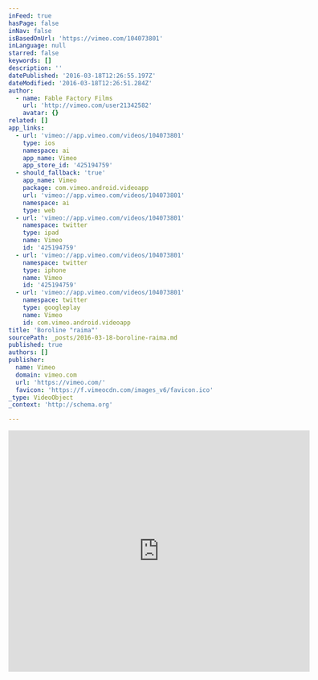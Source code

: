 ```yaml
---
inFeed: true
hasPage: false
inNav: false
isBasedOnUrl: 'https://vimeo.com/104073801'
inLanguage: null
starred: false
keywords: []
description: ''
datePublished: '2016-03-18T12:26:55.197Z'
dateModified: '2016-03-18T12:26:51.284Z'
author:
  - name: Fable Factory Films
    url: 'http://vimeo.com/user21342582'
    avatar: {}
related: []
app_links:
  - url: 'vimeo://app.vimeo.com/videos/104073801'
    type: ios
    namespace: ai
    app_name: Vimeo
    app_store_id: '425194759'
  - should_fallback: 'true'
    app_name: Vimeo
    package: com.vimeo.android.videoapp
    url: 'vimeo://app.vimeo.com/videos/104073801'
    namespace: ai
    type: web
  - url: 'vimeo://app.vimeo.com/videos/104073801'
    namespace: twitter
    type: ipad
    name: Vimeo
    id: '425194759'
  - url: 'vimeo://app.vimeo.com/videos/104073801'
    namespace: twitter
    type: iphone
    name: Vimeo
    id: '425194759'
  - url: 'vimeo://app.vimeo.com/videos/104073801'
    namespace: twitter
    type: googleplay
    name: Vimeo
    id: com.vimeo.android.videoapp
title: 'Boroline "raima"'
sourcePath: _posts/2016-03-18-boroline-raima.md
published: true
authors: []
publisher:
  name: Vimeo
  domain: vimeo.com
  url: 'https://vimeo.com/'
  favicon: 'https://f.vimeocdn.com/images_v6/favicon.ico'
_type: VideoObject
_context: 'http://schema.org'

---
```

<iframe src="https://cdn.embedly.com/widgets/media.html?src=https%3A%2F%2Fplayer.vimeo.com%2Fvideo%2F104073801&amp;url=https%3A%2F%2Fvimeo.com%2F104073801&amp;image=http%3A%2F%2Fi.vimeocdn.com%2Fvideo%2F486519336_295x166.jpg&amp;key=b7d04c9b404c499eba89ee7072e1c4f7&amp;type=text%2Fhtml&amp;schema=vimeo" width="600" height="480" scrolling="no" frameborder="0" allowfullscreen="allowfullscreen" style=""></iframe>